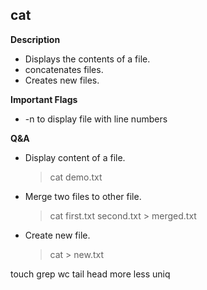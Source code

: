## cat

**Description**
 - Displays the contents of a file.
 - concatenates files.
 - Creates new files.

**Important Flags**
 - -n to display file with line numbers

**Q&A**
- Display content of a file.
  
  > cat demo.txt
- Merge two files to other file.
  
  > cat first.txt second.txt > merged.txt
- Create new file.
  
  > cat > new.txt


touch
grep
wc
tail
head
more
less
uniq
